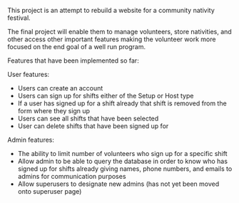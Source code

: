 This project is an attempt to rebuild a website for a community nativity festival.

The final project will enable them to manage volunteers, store nativities, and other access other important features making the volunteer work more focused on the end goal of a well run program.

Features that have been implemented so far:

User features:
- Users can create an account
- Users can sign up for shifts either of the Setup or Host type
- If a user has signed up for a shift already that shift is removed from the form where they sign up
- Users can see all shifts that have been selected
- User can delete shifts that have been signed up for

Admin features:
- The ability to limit number of volunteers who sign up for a specific shift
- Allow admin to be able to query the database in order to know who has signed up for shifts already
giving names, phone numbers, and emails to admins for communication purposes
- Allow superusers to designate new admins (has not yet been moved onto superuser page)